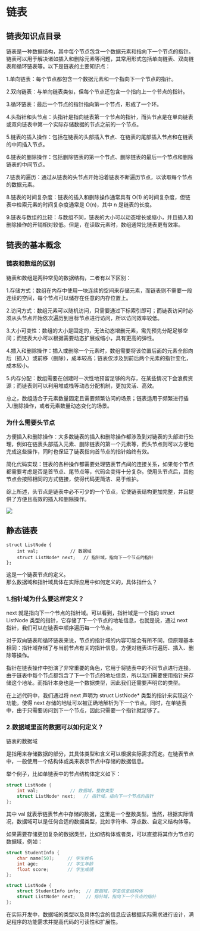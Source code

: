 # 链表

## 链表知识点目录
链表是一种数据结构，其中每个节点包含一个数据元素和指向下一个节点的指针。链表可以用于解决诸如插入和删除元素等问题，其常用形式包括单向链表、双向链表和循环链表等。以下是链表的主要知识点：

1.单向链表：每个节点都包含一个数据元素和一个指向下一个节点的指针。

2.双向链表：与单向链表类似，但每个节点还包含一个指向上一个节点的指针。

3.循环链表：最后一个节点的指针指向第一个节点，形成了一个环。

4.头指针和头节点：头指针是指向链表第一个节点的指针，而头节点是在单向链表或双向链表中第一个实际存储数据的节点之前的一个节点。

5.链表的插入操作：包括在链表的头部插入节点、在链表的尾部插入节点和在链表的中间插入节点。

6.链表的删除操作：包括删除链表的第一个节点、删除链表的最后一个节点和删除链表的中间节点。

7.链表的遍历：通过从链表的头节点开始沿着链表不断遍历节点，以读取每个节点的数据元素。

8.链表的时间复杂度：链表的插入和删除操作通常具有 O(1) 的时间复杂度，但链表中检索元素的时间复杂度通常是 O(n)，其中 n 是链表的长度。

9.链表与数组的比较：与数组不同，链表的大小可以动态增长或缩小，并且插入和删除操作的开销相对较低。但是，在读取元素时，数组通常比链表更有效率。  

## 链表的基本概念

### 链表和数组的区别
链表和数组是两种常见的数据结构，二者有以下区别：

1.存储方式：数组在内存中使用一块连续的空间来存储元素，而链表则不需要一段连续的空间，每个节点可以储存在任意的内存位置上。

2.访问方式：数组元素可以随机访问，只需要通过下标索引即可；而链表访问时必须从头节点开始依次遍历到目标节点进行访问，所以访问效率较低。

3.大小可变性：数组的大小是固定的，无法动态增删元素，需先预先分配足够空间；而链表大小可以根据需要动态扩展或缩小，具有更高的弹性。

4.插入和删除操作：插入或删除一个元素时，数组需要将该位置后面的元素全部向后（插入）或前移（删除），成本较高；链表仅涉及到前后两个元素的指针变化，成本较小。

5.内存分配：数组需要在创建时一次性地预留足够的内存，在某些情况下会浪费资源；而链表则可以利用堆或栈等动态分配机制，更加灵活、高效。

总之，数组适合于元素数量固定且需要频繁访问的场景；链表适用于频繁进行插入/删除操作，或者元素数量动态变化的场景。 

### 为什么需要头节点
方便插入和删除操作：大多数链表的插入和删除操作都涉及到对链表的头部进行处理，例如在链表头部插入元素、删除链表的第一个元素等，而头节点则可以方便地完成这些操作，同时也保证了链表指向首节点的指针始终有效。   

简化代码实现：链表的各种操作都需要处理链表节点间的连接关系，如果每个节点都需要考虑是否是首节点、尾节点等，代码会变得十分复杂。使用头节点后，其他节点会按照相同的方式链接，使得代码更简洁、易于维护。

综上所述，头节点是链表中必不可少的一个节点，它使链表结构更加完整，并且提供了方便且高效的插入和删除操作。  

![](/figures/lianbiao1_figures/tu1.png)  

## 静态链表

	struct ListNode {
	    int val;            // 数据域
	    struct ListNode* next;   // 指针域，指向下一个节点的指针
	};
这是一个链表节点的定义。  
那么数据域和指针域具体在实际应用中如何定义的，具体指什么？  

### 1.指针域为什么要这样定义？ 
next 就是指向下一个节点的指针域。可以看到，指针域是一个指向 struct ListNode 类型的指针，它存储了下一个节点的地址信息，也就是说，通过 next 指针，我们可以在链表中顺序遍历每一个节点。

对于双向链表和循环链表来说，节点的指针域的内容可能会有所不同，但原理基本相同：指针域存储了与当前节点有关的指针信息，方便对链表进行遍历、插入、删除等操作。  

指针在链表操作中扮演了非常重要的角色，它用于将链表中的不同节点进行连接。由于链表中每个节点都包含了下一个节点的地址信息，所以我们需要使用指针来存储这个地址。而指针本身也是一个数据类型，因此我们还需要声明它的类型。

在上述代码中，我们通过将 next 声明为 struct ListNode* 类型的指针来实现这个功能，使得 next 存储的地址可以被正确地解析为下一个节点。同时，在单链表中，由于只需要访问到下一个节点，因此只需要一个指针就足够了。

###  2.数据域里面的数据可以如何定义？  
链表的数据域



是指用来存储数据的部分，其具体类型和含义可以根据实际需求而定。在链表节点中，一般使用一个结构体或类来表示节点中存储的数据信息。

举个例子，比如单链表中的节点结构体定义如下：
	
```c
struct ListNode {
    int val;            // 数据域，整数类型
    struct ListNode* next;   // 指针域，指向下一个节点的指针
};
```
其中 val 就表示链表节点中存储的数据，这里是一个整数类型。当然，根据实际情况，数据域可以是任何合适的数据类型，比如字符串、浮点数、自定义结构体等。

如果需要存储更加复杂的数据类型，比如结构体或者类，可以直接将其作为节点的数据域，例如：
	
```c
struct StudentInfo {
    char name[50];     // 学生姓名
    int age;           // 学生年龄
    float score;       // 学生成绩
};

struct ListNode {
    struct StudentInfo info;  // 数据域，学生信息结构体
    struct ListNode* next;    // 指针域，指向下一个节点的指针
};
```
在实际开发中，数据域的类型以及具体包含的信息应该根据实际需求进行设计，满足程序的功能需求并提高代码的可读性和扩展性。  




